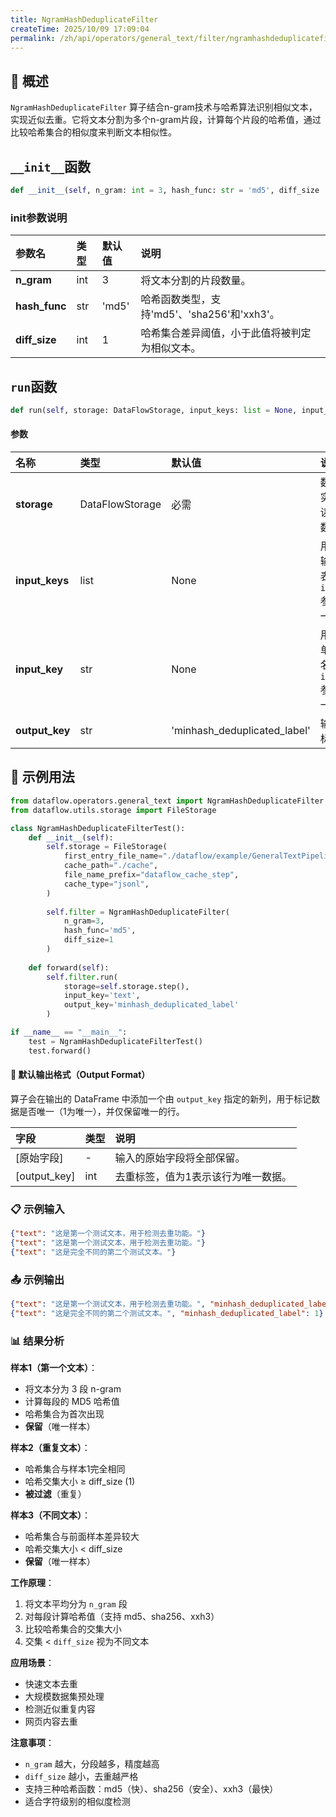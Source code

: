 ```yaml
---
title: NgramHashDeduplicateFilter
createTime: 2025/10/09 17:09:04
permalink: /zh/api/operators/general_text/filter/ngramhashdeduplicatefilter/
---
```


## 📘 概述

`NgramHashDeduplicateFilter` 算子结合n-gram技术与哈希算法识别相似文本，实现近似去重。它将文本分割为多个n-gram片段，计算每个片段的哈希值，通过比较哈希集合的相似度来判断文本相似性。

## `__init__`函数

```python
def __init__(self, n_gram: int = 3, hash_func: str = 'md5', diff_size : int = 1)
```

### init参数说明

| 参数名 | 类型 | 默认值 | 说明 |
| :---------- | :---- | :------ | :------------------------------------------- |
| **n_gram** | int | 3 | 将文本分割的片段数量。 |
| **hash_func** | str | 'md5' | 哈希函数类型，支持'md5'、'sha256'和'xxh3'。 |
| **diff_size** | int | 1 | 哈希集合差异阈值，小于此值将被判定为相似文本。 |

## `run`函数

```python
def run(self, storage: DataFlowStorage, input_keys: list = None, input_key: str = None, output_key: str = 'minhash_deduplicated_label')
```

#### 参数

| 名称 | 类型 | 默认值 | 说明 |
| :----------- | :---------------- | :------------------------------- | :----------------------------------------------------------- |
| **storage** | DataFlowStorage | 必需 | 数据流存储实例，负责读取与写入数据。 |
| **input_keys** | list | None | 用于去重的输入列名列表。与 `input_key` 参数二选一。 |
| **input_key** | str | None | 用于去重的单个输入列名。与 `input_keys` 参数二选一。 |
| **output_key** | str | 'minhash_deduplicated_label' | 输出的去重标签列名。 |

## 🧠 示例用法

```python
from dataflow.operators.general_text import NgramHashDeduplicateFilter
from dataflow.utils.storage import FileStorage

class NgramHashDeduplicateFilterTest():
    def __init__(self):
        self.storage = FileStorage(
            first_entry_file_name="./dataflow/example/GeneralTextPipeline/ngramhash_test_input.jsonl",
            cache_path="./cache",
            file_name_prefix="dataflow_cache_step",
            cache_type="jsonl",
        )
        
        self.filter = NgramHashDeduplicateFilter(
            n_gram=3,
            hash_func='md5',
            diff_size=1
        )
        
    def forward(self):
        self.filter.run(
            storage=self.storage.step(),
            input_key='text',
            output_key='minhash_deduplicated_label'
        )

if __name__ == "__main__":
    test = NgramHashDeduplicateFilterTest()
    test.forward()
```

#### 🧾 默认输出格式（Output Format）

算子会在输出的 DataFrame 中添加一个由 `output_key` 指定的新列，用于标记数据是否唯一（1为唯一），并仅保留唯一的行。

| 字段 | 类型 | 说明 |
| :------------------------------- | :---- | :--------------------------------- |
| [原始字段] | - | 输入的原始字段将全部保留。 |
| [output_key] | int | 去重标签，值为1表示该行为唯一数据。 |

### 📋 示例输入

```json
{"text": "这是第一个测试文本，用于检测去重功能。"}
{"text": "这是第一个测试文本，用于检测去重功能。"}
{"text": "这是完全不同的第二个测试文本。"}
```

### 📤 示例输出

```json
{"text": "这是第一个测试文本，用于检测去重功能。", "minhash_deduplicated_label": 1}
{"text": "这是完全不同的第二个测试文本。", "minhash_deduplicated_label": 1}
```

### 📊 结果分析

**样本1（第一个文本）**：
- 将文本分为 3 段 n-gram
- 计算每段的 MD5 哈希值
- 哈希集合为首次出现
- **保留**（唯一样本）

**样本2（重复文本）**：
- 哈希集合与样本1完全相同
- 哈希交集大小 ≥ diff_size (1)
- **被过滤**（重复）

**样本3（不同文本）**：
- 哈希集合与前面样本差异较大
- 哈希交集大小 < diff_size
- **保留**（唯一样本）

**工作原理**：
1. 将文本平均分为 `n_gram` 段
2. 对每段计算哈希值（支持 md5、sha256、xxh3）
3. 比较哈希集合的交集大小
4. 交集 < `diff_size` 视为不同文本

**应用场景**：
- 快速文本去重
- 大规模数据集预处理
- 检测近似重复内容
- 网页内容去重

**注意事项**：
- `n_gram` 越大，分段越多，精度越高
- `diff_size` 越小，去重越严格
- 支持三种哈希函数：md5（快）、sha256（安全）、xxh3（最快）
- 适合字符级别的相似度检测
